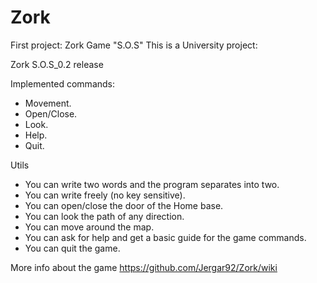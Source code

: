# Zork
First project: Zork Game "S.O.S"
This is a University project:

Zork S.O.S_0.2 release

Implemented commands:

 - Movement.
 - Open/Close.
 - Look.
 - Help.
 - Quit.

Utils
 
 - You can write two words and the program separates into two.
 - You can write freely (no key sensitive).
 - You can open/close the door of the Home base.
 - You can look the path of any direction.
 - You can move around the map.
 - You can ask for help and get a basic guide for the game commands.
 - You can quit the game.

More info about the game https://github.com/Jergar92/Zork/wiki
